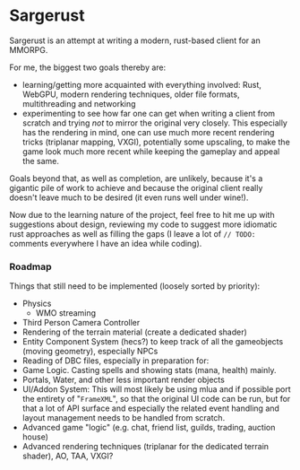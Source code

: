 # Sargerust
Sargerust is an attempt at writing a modern, rust-based client for an MMORPG.

For me, the biggest two goals thereby are:
- learning/getting more acquainted with everything involved:
Rust, WebGPU, modern rendering techniques, older file formats, multithreading and networking
- experimenting to see how far one can get when writing a client from scratch and trying _not_
to mirror the original very closely. This especially has the rendering in mind, one can use
much more recent rendering tricks (triplanar mapping, VXGI), potentially some upscaling, to
make the game look much more recent while keeping the gameplay and appeal the same.

Goals beyond that, as well as completion, are unlikely, because it's a gigantic pile of work
to achieve and because the original client really doesn't leave much to be desired (it even 
runs well under wine!).

Now due to the learning nature of the project, feel free to hit me up with suggestions about design,
reviewing my code to suggest more idiomatic rust approaches as well as filling the gaps (I leave
a lot of `// TODO:` comments everywhere I have an idea while coding).

### Roadmap
Things that still need to be implemented (loosely sorted by priority):
- Physics
  - WMO streaming
- Third Person Camera Controller
- Rendering of the terrain material (create a dedicated shader)
- Entity Component System (hecs?) to keep track of all the gameobjects (moving geometry), especially NPCs
- Reading of DBC files, especially in preparation for:
- Game Logic. Casting spells and showing stats (mana, health) mainly.
- Portals, Water, and other less important render objects
- UI/Addon System: This will most likely be using mlua and if possible port
the entirety of "`FrameXML`", so that the original UI code can be run, but for that
a lot of API surface and especially the related event handling and layout management
needs to be handled from scratch.
- Advanced game "logic" (e.g. chat, friend list, guilds, trading, auction house)
- Advanced rendering techniques (triplanar for the dedicated terrain shader), AO, TAA, VXGI?